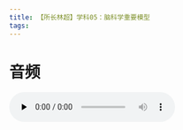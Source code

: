 ```yaml
---
title: 【所长林超】学科05：脑科学重要模型
tags:
---
```


# 音频

<audio id="audio" controls="controls" preload="none">
  <source id="mp3" src="linchao05-40.mp3" >
</audio>

